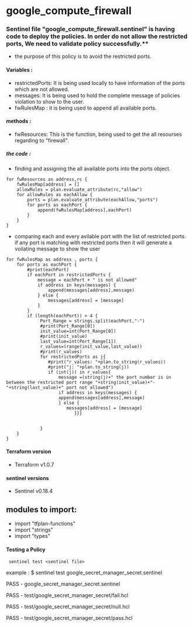 # google_compute_firewall
### Sentinel file "google_compute_firewall.sentinel" is having code to deploy the policies. In order do not allow the restricted ports, We need to validate  policy successfully.**

* the purpose of this policy is to avoid the restricted ports.

#### Variables :

* restrictedPorts: It is being used locally to have information of the ports which are not allowed.
* messages: It is being used to hold the complete message of policies violation to show to the user.
* fwRulesMap : it is being used to append all available ports.

#### methods :

* fwResources: This is the function, being used to get the all resourses regarding to "firewall".
##### the code :
* finding and assigning the all available ports into the ports object.
```
for fwResources as address,rc {
    fwRulesMap[address] = []
    allowRules = plan.evaluate_attribute(rc,"allow")
    for allowRules as eachAllow {
        ports = plan.evaluate_attribute(eachAllow,"ports")
        for ports as eachPort {
            append(fwRulesMap[address],eachPort)
        }   
    }
}
```

* comparing each and every avilable port with the list of restricted ports. if any port is matching with restricted ports then it will generate a voilating message to show the user

```
for fwRulesMap as address , ports {
    for ports as eachPort {
        #print(eachPort)
        if eachPort in restrictedPorts {
            message = eachPort + " is not allowed"
            if address in keys(messages) {
                append(messages[address],message)
            } else {
                messages[address] = [message]
            }
        }
        if (length(eachPort)) > 4 {
             Port_Range = strings.split(eachPort,"-")
             #print(Port_Range[0])
             init_value=int(Port_Range[0])
             #print(init_value)
             last_value=int(Port_Range[1])
             r_values=(range(init_value,last_value))
             #print(r_values)
             for restrictedPorts as j{
                #print("r_values: "+plan.to_string(r_values))
                #print("j: "+plan.to_string(j))
                if (int(j)) in r_values{
                    message =(string(j)+" the port number is in between the restricted port range "+string(init_value)+"-"+string(last_value)+" port not allowed")
                    if address in keys(messages) {
                    append(messages[address],message)
                    } else {
                       messages[address] = [message]
                          }}}        

               
             }
    }
}

```
#### Terraform version
* Terraform v1.0.7

#### sentinel versions
* Sentinel v0.18.4



modules to import:
------------------
* import "tfplan-functions"
* import "strings"
* import "types"


#### Testing a Policy
     sentinel test <sentinel file>

example :
$  sentinel test google_secret_manager_secret.sentinel

  PASS - google_secret_manager_secret.sentinel

  PASS - test/google_secret_manager_secret/fail.hcl

  PASS - test/google_secret_manager_secret/null.hcl
  
  PASS - test/google_secret_manager_secret/pass.hcl
